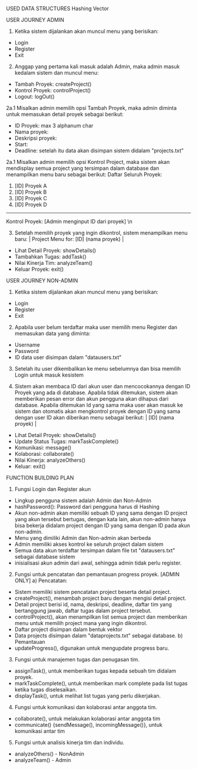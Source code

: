 USED DATA STRUCTURES
Hashing
Vector

USER JOURNEY ADMIN
1. Ketika sistem dijalankan akan muncul menu yang berisikan:
- Login
- Register
- Exit

2. Anggap yang pertama kali masuk adalah Admin, maka admin masuk kedalam sistem dan muncul menu:
- Tambah Proyek: createProject()
- Kontrol Proyek: controlProject()
- Logout: logOut()

2a.1 Misalkan admin memilih opsi Tambah Proyek, maka admin diminta untuk memasukan detail proyek sebagai berikut:
- ID Proyek: <string> max 3 alphanum char
- Nama proyek: <string>
- Deskripsi proyek: <string>
- Start: <dateformat>
- Deadline: <dateformat>
setelah itu data akan disimpan sistem didalam "projects.txt"

2a.1 Misalkan admin memilih opsi Kontrol Project, maka sistem akan mendisplay semua project yang tersimpan dalam database dan menampilkan menu baru sebagai berikut:
Daftar Seluruh Proyek:
1. [ID] Proyek A
2. [ID] Proyek B
3. [ID] Proyek C
4. [ID] Proyek D
------------------------------------------
Kontrol Proyek: [Admin menginput ID dari proyek] \n

3. Setelah memilih proyek yang ingin dikontrol, sistem menampilkan menu baru:
| Project Menu for: [ID] (nama proyek) |
- Lihat Detail Proyek: showDetails()
- Tambahkan Tugas: addTask()
- Nilai Kinerja Tim: analyzeTeam()
- Keluar Proyek: exit()

USER JOURNEY NON-ADMIN
1. Ketika sistem dijalankan akan muncul menu yang berisikan:
- Login
- Register
- Exit

2. Apabila user belum terdaftar maka user memilih menu Register dan memasukan data yang diminta:
- Username
- Password
- ID
data user disimpan dalam "datausers.txt"

3. Setelah itu user dikembalikan ke menu sebelumnya dan bisa memilih Login untuk masuk kesistem

4. Sistem akan membaca ID dari akun user dan mencocokannya dengan ID Proyek yang ada di database. Apabila tidak ditemukan, sistem akan memberikan pesan error dan akun pengguna akan dihapus dari database. Apabila ditemukan Id yang sama maka user akan masuk ke sistem dan otomatis akan mengkontrol proyek dengan ID yang sama dengan user ID akan diberikan menu sebagai berikut:
| [ID] (nama proyek) | 
- Lihat Detail Proyek: showDetails()
- Update Status Tugas: markTaskComplete()
- Komunikasi: message()
- Kolaborasi: collaborate()
- Nilai Kinerja: analyzeOthers()
- Keluar: exit()

FUNCTION BUILDING PLAN
1) Fungsi Login dan Register akun
- Lingkup pengguna sistem adalah Admin dan Non-Admin
- hashPassword(): Password dari pengguna harus di Hashing
- Akun non-admin akan memiliki sebuah ID yang sama dengan ID project yang akun tersebut bertugas, dengan kata lain, akun non-admin hanya bisa bekerja didalam project dengan ID yang sama dengan ID pada akun non-admin.
- Menu yang dimiliki Admin dan Non-admin akan berbeda
- Admin memiliki akses kontrol ke seluruh project dalam sistem
- Semua data akun terdaftar tersimpan dalam file txt "datausers.txt" sebagai database sistem
- inisialisasi akun admin dari awal, sehingga admin tidak perlu register.

2) Fungsi untuk pencatatan dan pemantauan progress proyek. [ADMIN ONLY]
a) Pencatatan:
- Sistem memiliki sistem pencatatan project beserta detail project.
- createProject(), menambah project baru dengan mengisi detail project.
- Detail project berisi id, nama, deskripsi, deadline, daftar tim yang bertanggung jawab, daftar tugas dalam project tersebut.
- controlProject(), akan menampilkan list semua project dan memberikan menu untuk memilih project mana yang ingin dikontrol.
- Daftar project disimpan dalam bentuk vektor
- Data projects disimpan dalam "dataprojects.txt" sebagai database.
b) Pemantauan
- updateProgress(), digunakan untuk mengupdate progress baru.


3) Fungsi untuk manajemen tugas dan penugasan tim.
- assignTask(), untuk memberikan tugas kepada sebuah tim didalam proyek. 
- markTaskComplete(), untuk memberikan mark complete pada list tugas ketika tugas diselesaikan.
- displayTask(), untuk melihat list tugas yang perlu dikerjakan.

4) Fungsi untuk komunikasi dan kolaborasi antar anggota tim.
- collaborate(), untuk melakukan kolaborasi antar anggota tim 
- communicate() {sendMessage(), incomingMessage()}, untuk komunikasi antar tim

5) Fungsi untuk analisis kinerja tim dan individu.
- analyzeOthers() - NonAdmin
- analyzeTeam() - Admin